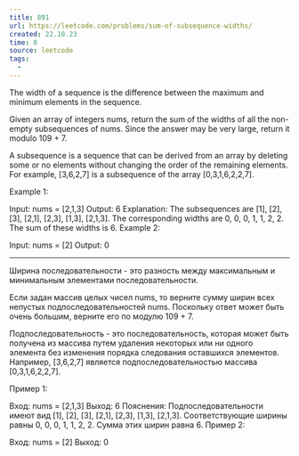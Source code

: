 ```yaml
---
title: 891
url: https://leetcode.com/problems/sum-of-subsequence-widths/
created: 22.10.23
time: 0
source: leetcode
tags:
  -
---
```


The width of a sequence is the difference between the maximum and minimum elements in the sequence.

Given an array of integers nums, return the sum of the widths of all the non-empty subsequences of nums. Since the answer may be very large, return it modulo 109 + 7.

A subsequence is a sequence that can be derived from an array by deleting some or no elements without changing the order of the remaining elements. For example, [3,6,2,7] is a subsequence of the array [0,3,1,6,2,2,7].

Example 1:

Input: nums = [2,1,3]
Output: 6
Explanation: The subsequences are [1], [2], [3], [2,1], [2,3], [1,3], [2,1,3].
The corresponding widths are 0, 0, 0, 1, 1, 2, 2.
The sum of these widths is 6.
Example 2:

Input: nums = [2]
Output: 0

---

Ширина последовательности - это разность между максимальным и минимальным элементами последовательности.

Если задан массив целых чисел nums, то верните сумму ширин всех непустых подпоследовательностей nums. Поскольку ответ может быть очень большим, верните его по модулю 109 + 7.

Подпоследовательность - это последовательность, которая может быть получена из массива путем удаления некоторых или ни одного элемента без изменения порядка следования оставшихся элементов. Например, [3,6,2,7] является подпоследовательностью массива [0,3,1,6,2,2,7].

Пример 1:

Вход: nums = [2,1,3]
Выход: 6
Пояснения: Подпоследовательности имеют вид [1], [2], [3], [2,1], [2,3], [1,3], [2,1,3].
Соответствующие ширины равны 0, 0, 0, 1, 1, 2, 2.
Сумма этих ширин равна 6.
Пример 2:

Вход: nums = [2]
Выход: 0
